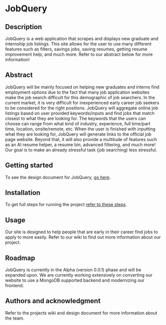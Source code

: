 # JobQuery

## Description
JobQuery is a web application that scrapes and displays new graduate and internship job listings. This site allows for the user to use many different features
such as filters, savings jobs, saving resumes, getting resume improvement help, and much more. Refer to our abstract below for more information!

## Abstract
JobQuery will be mainly focused on helping new graduates and interns find employment options due to the fact that many job application websites make the job search difficult for this demographic of job searchers. In the current market, it is very difficult for inexperienced early career job seekers to be considered for the right positions. JobQuery will aggregate online job listings based on user provided keywords/inputs and find jobs that match closest to what they are looking for. The keywords that the users can choose can range from what kind of industry, experience, full time/part time, location, onsite/remote, etc. When the user is finished with inputting what they are looking for, JobQuery will generate links to the official job page website. Beyond that, it will also provide a multitude of features such as an AI resume helper, a resume bin, advanced filtering, and much more! Our goal is to make an already stressful task (job searching) less stressful.

## Getting started
To see the design document for JobQuery, [go here](./docs/Design%20Document.pdf).

## Installation
To get full steps for running the project [refer to these steps](https://docs.google.com/document/d/1BR3Mg05-gKXk4j9hjo8RGe4H1D1jANMEHozUdZsG2nI/edit?usp=sharing).

## Usage
Our site is designed to help people that are early in their career find jobs to apply to more easily. Refer to our wiki to find out more information about our project.

## Roadmap
JobQuery is currently in the Alpha (version 0.0.1) phase and will be expanded upon. We are currently working extensively on converting our website to use a MongoDB supported backend and modernizing our frontend.

## Authors and acknowledgment
Refer to the projects wiki and design document for more information about the team.